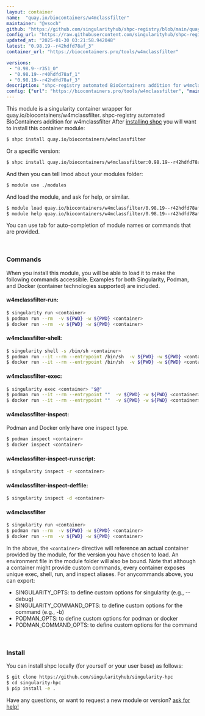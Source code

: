 ```yaml
---
layout: container
name:  "quay.io/biocontainers/w4mclassfilter"
maintainer: "@vsoch"
github: "https://github.com/singularityhub/shpc-registry/blob/main/quay.io/biocontainers/w4mclassfilter/container.yaml"
config_url: "https://raw.githubusercontent.com/singularityhub/shpc-registry/main/quay.io/biocontainers/w4mclassfilter/container.yaml"
updated_at: "2025-01-30 03:21:58.942048"
latest: "0.98.19--r42hdfd78af_3"
container_url: "https://biocontainers.pro/tools/w4mclassfilter"

versions:
 - "0.98.9--r351_0"
 - "0.98.19--r40hdfd78af_1"
 - "0.98.19--r42hdfd78af_3"
description: "shpc-registry automated BioContainers addition for w4mclassfilter"
config: {"url": "https://biocontainers.pro/tools/w4mclassfilter", "maintainer": "@vsoch", "description": "shpc-registry automated BioContainers addition for w4mclassfilter", "latest": {"0.98.19--r42hdfd78af_3": "sha256:e17c09bc6646efcbab5da7b9bf9f216839bee218e91892dff36ea14f8a49caa8"}, "tags": {"0.98.9--r351_0": "sha256:4544d0ad3cfd578b6ba2894d06964de77b141c2fbd2bb79203fee1706d364ad9", "0.98.19--r40hdfd78af_1": "sha256:4d0b344a53ef50e7f86c8aa83b62be7005892dea3ba502cdba1a284bd410229f", "0.98.19--r42hdfd78af_3": "sha256:e17c09bc6646efcbab5da7b9bf9f216839bee218e91892dff36ea14f8a49caa8"}, "docker": "quay.io/biocontainers/w4mclassfilter"}
---
```


This module is a singularity container wrapper for quay.io/biocontainers/w4mclassfilter.
shpc-registry automated BioContainers addition for w4mclassfilter
After [installing shpc](#install) you will want to install this container module:


```bash
$ shpc install quay.io/biocontainers/w4mclassfilter
```

Or a specific version:

```bash
$ shpc install quay.io/biocontainers/w4mclassfilter:0.98.19--r42hdfd78af_3
```

And then you can tell lmod about your modules folder:

```bash
$ module use ./modules
```

And load the module, and ask for help, or similar.

```bash
$ module load quay.io/biocontainers/w4mclassfilter/0.98.19--r42hdfd78af_3
$ module help quay.io/biocontainers/w4mclassfilter/0.98.19--r42hdfd78af_3
```

You can use tab for auto-completion of module names or commands that are provided.

<br>

### Commands

When you install this module, you will be able to load it to make the following commands accessible.
Examples for both Singularity, Podman, and Docker (container technologies supported) are included.

#### w4mclassfilter-run:

```bash
$ singularity run <container>
$ podman run --rm  -v ${PWD} -w ${PWD} <container>
$ docker run --rm  -v ${PWD} -w ${PWD} <container>
```

#### w4mclassfilter-shell:

```bash
$ singularity shell -s /bin/sh <container>
$ podman run --it --rm --entrypoint /bin/sh  -v ${PWD} -w ${PWD} <container>
$ docker run --it --rm --entrypoint /bin/sh  -v ${PWD} -w ${PWD} <container>
```

#### w4mclassfilter-exec:

```bash
$ singularity exec <container> "$@"
$ podman run --it --rm --entrypoint ""  -v ${PWD} -w ${PWD} <container> "$@"
$ docker run --it --rm --entrypoint ""  -v ${PWD} -w ${PWD} <container> "$@"
```

#### w4mclassfilter-inspect:

Podman and Docker only have one inspect type.

```bash
$ podman inspect <container>
$ docker inspect <container>
```

#### w4mclassfilter-inspect-runscript:

```bash
$ singularity inspect -r <container>
```

#### w4mclassfilter-inspect-deffile:

```bash
$ singularity inspect -d <container>
```



#### w4mclassfilter

```bash
$ singularity run <container>
$ podman run --rm  -v ${PWD} -w ${PWD} <container>
$ docker run --rm  -v ${PWD} -w ${PWD} <container>
```


In the above, the `<container>` directive will reference an actual container provided
by the module, for the version you have chosen to load. An environment file in the
module folder will also be bound. Note that although a container
might provide custom commands, every container exposes unique exec, shell, run, and
inspect aliases. For anycommands above, you can export:

 - SINGULARITY_OPTS: to define custom options for singularity (e.g., --debug)
 - SINGULARITY_COMMAND_OPTS: to define custom options for the command (e.g., -b)
 - PODMAN_OPTS: to define custom options for podman or docker
 - PODMAN_COMMAND_OPTS: to define custom options for the command

<br>

### Install

You can install shpc locally (for yourself or your user base) as follows:

```bash
$ git clone https://github.com/singularityhub/singularity-hpc
$ cd singularity-hpc
$ pip install -e .
```

Have any questions, or want to request a new module or version? [ask for help!](https://github.com/singularityhub/singularity-hpc/issues)